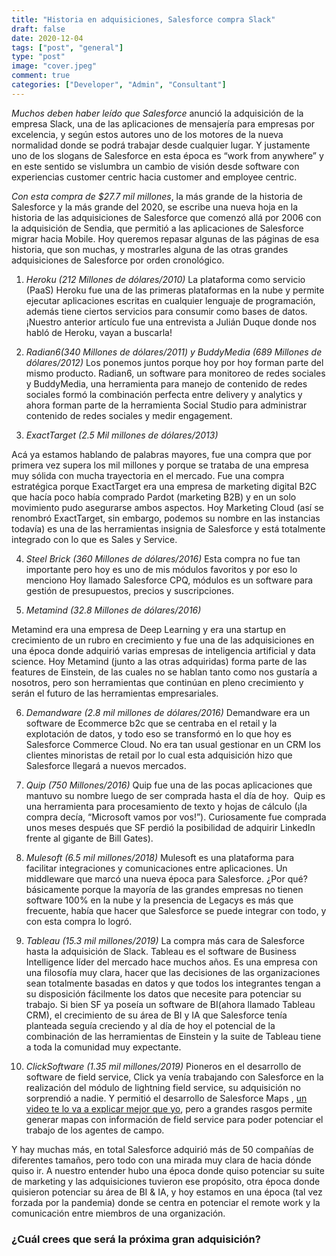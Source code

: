 ```yaml
---
title: "Historia en adquisiciones, Salesforce compra Slack"
draft: false
date: 2020-12-04
tags: ["post", "general"]
type: "post"
image: "cover.jpeg"
comment: true
categories: ["Developer", "Admin", "Consultant"]
---
```


_Muchos deben haber leído que Salesforce_ anunció la adquisición de la empresa Slack, una de las aplicaciones de mensajería para empresas por excelencia, y según estos autores uno de los motores de la nueva normalidad donde se podrá trabajar desde cualquier lugar.
Y justamente uno de los slogans de Salesforce en esta época es “work from anywhere” y en este sentido se vislumbra un cambio de visión desde software con experiencias customer centric hacia customer and employee centric.

_Con esta compra de $27.7 mil millones_, la más grande de la historia de Salesforce y la más grande del 2020, se escribe una nueva hoja en la historia de las adquisiciones de Salesforce que comenzó allá por 2006 con la adquisición de Sendia, que permitió a las aplicaciones de Salesforce migrar hacia Mobile.
Hoy queremos repasar algunas de las páginas de esa historia, que son muchas, y mostrarles alguna de las otras grandes adquisiciones de Salesforce por orden cronológico.

1. _Heroku (212 Millones de dólares/2010)_
   La plataforma como servicio (PaaS) Heroku fue una de las primeras plataformas en la nube y permite ejecutar aplicaciones escritas en cualquier lenguaje de programación, además tiene ciertos servicios para consumir como bases de datos. ¡Nuestro anterior artículo fue una entrevista a Julián Duque donde nos habló de Heroku, vayan a buscarla!

2. _Radian6(340 Millones de dólares/2011) y BuddyMedia (689 Millones de dólares/2012)_
   Los ponemos juntos porque hoy por hoy forman parte del mismo producto.
   Radian6, un software para monitoreo de redes sociales y BuddyMedia, una herramienta para manejo de contenido de redes sociales formó la combinación perfecta entre delivery y analytics y ahora forman parte de la herramienta Social Studio para administrar contenido de redes sociales y medir engagement.

3. _ExactTarget (2.5 Mil millones de dólares/2013)_

Acá ya estamos hablando de palabras mayores, fue una compra que por primera vez supera los mil millones y porque se trataba de una empresa muy sólida con mucha trayectoria en el mercado.
Fue una compra estratégica porque ExactTarget era una empresa de marketing digital B2C que hacía poco había comprado Pardot (marketing B2B) y en un solo movimiento pudo asegurarse ambos aspectos.
Hoy Marketing Cloud (así se renombró ExactTarget, sin embargo, podemos su nombre en las instancias todavía) es una de las herramientas insignia de Salesforce y está totalmente integrado con lo que es Sales y Service.

4. _Steel Brick (360 Millones de dólares/2016)_
   Esta compra no fue tan importante pero hoy es uno de mis módulos favoritos y por eso lo menciono
   Hoy llamado Salesforce CPQ, módulos es un software para gestión de presupuestos, precios y suscripciones.

5. _Metamind (32.8 Millones de dólares/2016)_

Metamind era una empresa de Deep Learning y era una startup en crecimiento de un rubro en crecimiento y fue una de las adquisiciones en una época donde adquirió varias empresas de inteligencia artificial y data science.
Hoy Metamind (junto a las otras adquiridas) forma parte de las features de Einstein, de las cuales no se hablan tanto como nos gustaría a nosotros, pero son herramientas que continúan en pleno crecimiento y serán el futuro de las herramientas empresariales.

6. _Demandware (2.8 mil millones de dólares/2016)_
   Demandware era un software de Ecommerce b2c que se centraba en el retail y la explotación de datos, y todo eso se transformó en lo que hoy es Salesforce Commerce Cloud.
   No era tan usual gestionar en un CRM los clientes minoristas de retail por lo cual esta adquisición hizo que Salesforce llegará a nuevos mercados.

7. _Quip (750 Millones/2016)_
   Quip fue una de las pocas aplicaciones que mantuvo su nombre luego de ser comprada hasta el día de hoy.
    Quip es una herramienta para procesamiento de texto y hojas de cálculo (¡la compra decía, “Microsoft vamos por vos!”). Curiosamente fue comprada unos meses después que SF perdió la posibilidad de adquirir LinkedIn frente al gigante de Bill Gates).

8. _Mulesoft (6.5 mil millones/2018)_
   Mulesoft es una plataforma para facilitar integraciones y comunicaciones entre aplicaciones. Un middleware que marcó una nueva época para Salesforce. ¿Por qué? básicamente porque la mayoría de las grandes empresas no tienen software 100% en la nube y la presencia de Legacys es más que frecuente, había que hacer que Salesforce se puede integrar con todo, y con esta compra lo logró.

9. _Tableau (15.3 mil millones/2019)_
   La compra más cara de Salesforce hasta la adquisición de Slack.
   Tableau es el software de Business Intelligence líder del mercado hace muchos años. Es una empresa con una filosofía muy clara, hacer que las decisiones de las organizaciones sean totalmente basadas en datos y que todos los integrantes tengan a su disposición fácilmente los datos que necesite para potenciar su trabajo.
   Si bien SF ya poseía un software de BI(ahora llamado Tableau CRM), el crecimiento de su área de BI y IA que Salesforce tenía planteada seguía creciendo y al día de hoy el potencial de la combinación de las herramientas de Einstein y la suite de Tableau tiene a toda la comunidad muy expectante.

10. _ClickSoftware (1.35 mil millones/2019)_
    Pioneros en el desarrollo de software de field service, Click ya venía trabajando con Salesforce en la realización del módulo de lightning field service, su adquisición no sorprendió a nadie. Y permitió el desarrollo de Salesforce Maps , [un video te lo va a explicar mejor que yo](https://partners.salesforce.com/s/education/general/Maps_Education_new#:~:text=Salesforce%20Maps%20offers%20the%20industry's,leverage%20mapping%20and%20optimization%20technologies.&text=Built%20for%20global%20enterprise%2Dlevel,execution%20and%20visualization%20of%20results.), pero a grandes rasgos permite generar mapas con información de field service para poder potenciar el trabajo de los agentes de campo.

Y hay muchas más, en total Salesforce adquirió más de 50 compañías de diferentes tamaños, pero todo con una mirada muy clara de hacia dónde quiso ir.
A nuestro entender hubo una época donde quiso potenciar su suite de marketing y las adquisiciones tuvieron ese propósito, otra época donde quisieron potenciar su área de BI & IA, y hoy estamos en una época (tal vez forzada por la pandemia) donde se centra en potenciar el remote work y la comunicación entre miembros de una organización.

### ¿Cuál crees que será la próxima gran adquisición?
